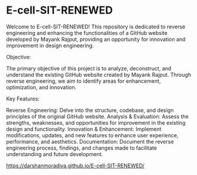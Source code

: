 # E-cell-SIT-RENEWED

Welcome to E-cell-SIT-RENEWED! This repository is dedicated to reverse engineering and enhancing the functionalities of a GitHub website developed by Mayank Rajput, providing an opportunity for innovation and improvement in design
engineering.

Objective:

The primary objective of this project is to analyze, deconstruct, and understand the existing GitHub website created by Mayank Rajput. Through reverse engineering, we aim to identify areas for enhancement, optimization, and innovation.

Key Features:

Reverse Engineering: Delve into the structure, codebase, and design principles of the original GitHub website.
Analysis & Evaluation: Assess the strengths, weaknesses, and opportunities for improvement in the existing design and functionality.
Innovation & Enhancement: Implement modifications, updates, and new features to enhance user experience, performance, and aesthetics.
Documentation: Document the reverse engineering process, findings, and changes made to facilitate understanding and future development.

https://darshanmoradiya.github.io/E-cell-SIT-RENEWED/
